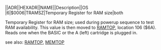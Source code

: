 ||ADR||HEXADR||NAME||Description||OS  
|6|$0006|TRAMSZ|Temporary Register for RAM size|both  
  
  
Temporary Register for RAM size; used during powerup sequence to test RAM availability. This value is then moved to [RAMTOP](../RAMTOP/index.md), location 106 ($6A). Reads one when the BASIC or the A (left) cartridge is plugged in.  
  
see also: [RAMTOP](../RAMTOP/index.md), [MEMTOP](../MEMTOP/index.md)  
